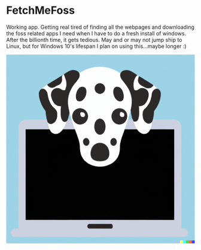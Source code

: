 # FetchMeFoss
Working app. Getting real tired of finding all the webpages and downloading the foss related apps I need when I have to do a fresh install of windows. After the billionth time, it gets tedious. May and or may not jump ship to Linux, but for Windows 10's lifespan I plan on using this...maybe longer :)

![Screenshot](https://github.com/colelamers/FetchMeFoss/blob/master/FetchMeFoss.png)
